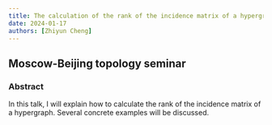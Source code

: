```yaml
---
title: The calculation of the rank of the incidence matrix of a hypergraph
date: 2024-01-17
authors: [Zhiyun Cheng]
---
```


## Moscow-Beijing topology seminar

### Abstract

In this talk, I will explain how to calculate the rank of the incidence matrix of a hypergraph. Several concrete examples will be discussed.
  




